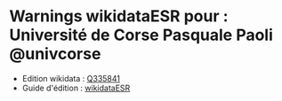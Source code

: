 Warnings wikidataESR pour : Université de Corse Pasquale Paoli @univcorse
================

- Edition wikidata : [Q335841](https://www.wikidata.org/wiki/Q335841)
- Guide d'édition : [wikidataESR](https://github.com/cpesr/wikidataESR/)

